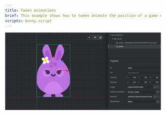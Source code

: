 ```yaml
---
title: Tween animations
brief: This example shows how to tween animate the position of a game object. Two such animations have been chained together. In addition, the scale and tint is animated separately.
scripts: bunny.script
---
```


![tween](tween.png)
